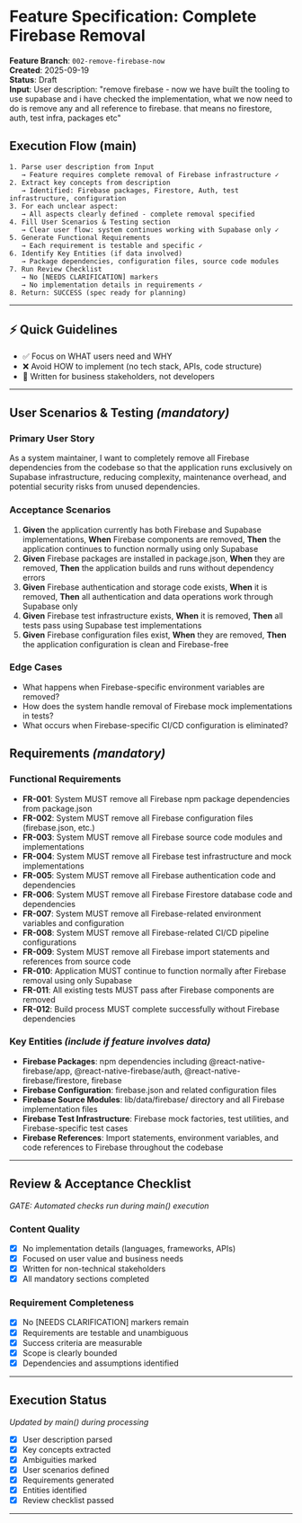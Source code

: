 # Feature Specification: Complete Firebase Removal

**Feature Branch**: `002-remove-firebase-now`  
**Created**: 2025-09-19  
**Status**: Draft  
**Input**: User description: "remove firebase - now we have built the tooling to use supabase and i have checked the implementation, what we now need to do is remove any and all reference to firebase. that means no firestore, auth, test infra, packages etc"

## Execution Flow (main)

```
1. Parse user description from Input
   → Feature requires complete removal of Firebase infrastructure ✓
2. Extract key concepts from description
   → Identified: Firebase packages, Firestore, Auth, test infrastructure, configuration
3. For each unclear aspect:
   → All aspects clearly defined - complete removal specified
4. Fill User Scenarios & Testing section
   → Clear user flow: system continues working with Supabase only ✓
5. Generate Functional Requirements
   → Each requirement is testable and specific ✓
6. Identify Key Entities (if data involved)
   → Package dependencies, configuration files, source code modules
7. Run Review Checklist
   → No [NEEDS CLARIFICATION] markers
   → No implementation details in requirements ✓
8. Return: SUCCESS (spec ready for planning)
```

---

## ⚡ Quick Guidelines

- ✅ Focus on WHAT users need and WHY
- ❌ Avoid HOW to implement (no tech stack, APIs, code structure)
- 👥 Written for business stakeholders, not developers

---

## User Scenarios & Testing _(mandatory)_

### Primary User Story

As a system maintainer, I want to completely remove all Firebase dependencies from the codebase so that the application runs exclusively on Supabase infrastructure, reducing complexity, maintenance overhead, and potential security risks from unused dependencies.

### Acceptance Scenarios

1. **Given** the application currently has both Firebase and Supabase implementations, **When** Firebase components are removed, **Then** the application continues to function normally using only Supabase
2. **Given** Firebase packages are installed in package.json, **When** they are removed, **Then** the application builds and runs without dependency errors
3. **Given** Firebase authentication and storage code exists, **When** it is removed, **Then** all authentication and data operations work through Supabase only
4. **Given** Firebase test infrastructure exists, **When** it is removed, **Then** all tests pass using Supabase test implementations
5. **Given** Firebase configuration files exist, **When** they are removed, **Then** the application configuration is clean and Firebase-free

### Edge Cases

- What happens when Firebase-specific environment variables are removed?
- How does the system handle removal of Firebase mock implementations in tests?
- What occurs when Firebase-specific CI/CD configuration is eliminated?

## Requirements _(mandatory)_

### Functional Requirements

- **FR-001**: System MUST remove all Firebase npm package dependencies from package.json
- **FR-002**: System MUST remove all Firebase configuration files (firebase.json, etc.)
- **FR-003**: System MUST remove all Firebase source code modules and implementations
- **FR-004**: System MUST remove all Firebase test infrastructure and mock implementations
- **FR-005**: System MUST remove all Firebase authentication code and dependencies
- **FR-006**: System MUST remove all Firebase Firestore database code and dependencies
- **FR-007**: System MUST remove all Firebase-related environment variables and configuration
- **FR-008**: System MUST remove all Firebase-related CI/CD pipeline configurations
- **FR-009**: System MUST remove all Firebase import statements and references from source code
- **FR-010**: Application MUST continue to function normally after Firebase removal using only Supabase
- **FR-011**: All existing tests MUST pass after Firebase components are removed
- **FR-012**: Build process MUST complete successfully without Firebase dependencies

### Key Entities _(include if feature involves data)_

- **Firebase Packages**: npm dependencies including @react-native-firebase/app, @react-native-firebase/auth, @react-native-firebase/firestore, firebase
- **Firebase Configuration**: firebase.json and related configuration files
- **Firebase Source Modules**: lib/data/firebase/ directory and all Firebase implementation files
- **Firebase Test Infrastructure**: Firebase mock factories, test utilities, and Firebase-specific test cases
- **Firebase References**: Import statements, environment variables, and code references to Firebase throughout the codebase

---

## Review & Acceptance Checklist

_GATE: Automated checks run during main() execution_

### Content Quality

- [x] No implementation details (languages, frameworks, APIs)
- [x] Focused on user value and business needs
- [x] Written for non-technical stakeholders
- [x] All mandatory sections completed

### Requirement Completeness

- [x] No [NEEDS CLARIFICATION] markers remain
- [x] Requirements are testable and unambiguous
- [x] Success criteria are measurable
- [x] Scope is clearly bounded
- [x] Dependencies and assumptions identified

---

## Execution Status

_Updated by main() during processing_

- [x] User description parsed
- [x] Key concepts extracted
- [x] Ambiguities marked
- [x] User scenarios defined
- [x] Requirements generated
- [x] Entities identified
- [x] Review checklist passed

---
